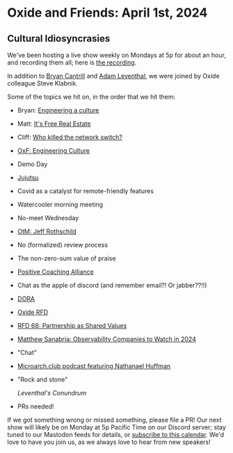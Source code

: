 # Oxide and Friends: April 1st, 2024

## Cultural Idiosyncrasies

We've been hosting a live show weekly on Mondays at 5p for about an hour,
and recording them all; here is
[the recording](https://youtu.be/d3yrCo6k4Jo).

In addition to
[Bryan Cantrill](https://mastodon.social/@bcantrill) and
[Adam Leventhal](https://mastodon.social/@ahl),
we were joined by Oxide colleague Steve Klabnik.

Some of the topics we hit on, in the order that we hit them:

- Bryan: [Engineering a culture](https://oxide.computer/blog/engineering-culture)
- Matt: [It's Free Real Estate](https://www.mattkeeter.com/blog/2024-03-25-packing/)
- Cliff: [Who killed the network switch?](https://cliffle.com/blog/who-killed-the-network-switch/)
- [OxF: Engineering Culture](https://oxide-and-friends.transistor.fm/episodes/engineering-culture-2022-02-21)
- Demo Day
- [Jujutsu](https://github.com/martinvonz/jj)
- Covid as a catalyst for remote-friendly features
- Watercooler morning meeting
- No-meet Wednesday
- [OtM: Jeff Rothschild](https://oxide.computer/podcasts/on-the-metal/jeff-rothschild)
- No (formalized) review process
- The non-zero-sum value of praise
- [Positive Coaching Alliance](https://positivecoach.org/)
- Chat as the apple of discord (and remember email?! Or jabber??!!)
- [DORA](https://docs.gitlab.com/ee/user/analytics/dora_metrics.html)
- [Oxide RFD](https://rfd.shared.oxide.computer/)
- [RFD 68: Partnership as Shared Values](https://rfd.shared.oxide.computer/rfd/0068)
- [Matthew Sanabria: Observability Companies to Watch in 2024](https://matthewsanabria.dev/posts/observability-companies-to-watch-in-2024/)
- "Chat"
- [Microarch.club podcast featuring Nathanael Huffman](https://microarch.club/episodes/100/)
- "Rock and stone"

  *Leventhal's Conundrum*
- PRs needed!

If we got something wrong or missed something, please file a PR!
Our next show will likely be on Monday at 5p Pacific Time on our Discord
server; stay tuned to our Mastodon feeds for details, or [subscribe to this
calendar](https://calendar.google.com/calendar/ical/c_318925f4185aa71c4524d0d6127f31058c9e21f29f017d48a0fca6f564969cd0%40group.calendar.google.com/public/basic.ics).
We'd love to have you join us, as we always love to hear from new speakers!

